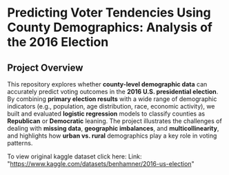 # Predicting Voter Tendencies Using County Demographics: Analysis of the 2016 Election

## Project Overview
This repository explores whether **county-level demographic data** can accurately predict voting outcomes in the **2016 U.S. presidential election**. By combining **primary election results** with a wide range of demographic indicators (e.g., population, age distribution, race, economic activity), we built and evaluated **logistic regression** models to classify counties as **Republican** or **Democratic** leaning. The project illustrates the challenges of dealing with **missing data**, **geographic imbalances**, and **multicollinearity**, and highlights how **urban vs. rural** demographics play a key role in voting patterns.

To view original kaggle dataset click here: Link: "https://www.kaggle.com/datasets/benhamner/2016-us-election"
